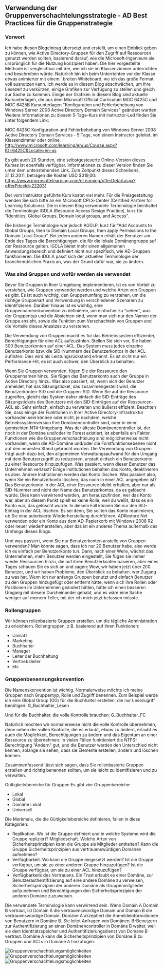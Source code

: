 ## Verwendung der Gruppenverschachtelungsstrategie - AD Best Practices für die Gruppenstrategie

### Vorwort

Ich habe diesen Blogeintrag übersetzt und erstellt, um einen Einblick geben zu können, wie Active Directory-Gruppen für den Zugriff auf Ressourcen genutzt werden sollten, basierend darauf, wie die Microsoft-Ingenieure sie ursprünglich für die Nutzung konzipiert haben. 
Die hier vorgestellte Methode ist vergleichbar mit der, wie ich sie im Klassenzimmer unterrichten und beschreiben würde. Natürlich bin ich beim Unterrichten vor der Klasse etwas animierter mit einem ′ breiten Whiteboard, wo ich das große Format voll ausnutzen kann. Ich werde es in diesem Blog abschwächen, um Ihre Lesezeit zu verkürzen, einige Grafiken zur Verfügung zu stellen und gleich zur Sache zu kommen.
Einige der Grafiken in diesem Blog sind aktuelle Kursunterlagen, die aus dem Microsoft Official Curriculum MOC 6425C und MOC 6425B Kursunterlagen "Konfiguration und Fehlerbehebung von Windows Server 2008 Active Directory Domain Services" geändert wurden. Weitere Informationen zu diesem 5-Tage-Kurs mit Instructor-Led finden Sie unter folgendem Link:

MOC 6425C Konfiguration und Fehlerbehebung von Windows Server 2008 Active Directory Domain Services -
5 Tage, von einem Instructor geleitet, im Klassenzimmer oder online.
http://www.microsoft.com/learning/en/us/Course.aspx?ID=6425C&Locale=en-us

Es gibt auch 20 Stunden, eine selbstgesteuerte Online-Version dieses Kurses ist ebenfalls verfügbar. Informationen zu dieser Version finden Sie unter dem untenstehenden Link. Zum Zeitpunkt dieses Schreibens, 31.12.2011, betragen die Kosten USD $319,00:
https://www.microsoftelearning.com/eLearning/offerDetail.aspx?offerPriceId=222031

Der vom Instruktor geführte Kurs kostet viel mehr. Für die Preisgestaltung wenden Sie sich bitte an ein Microsoft CPLS-Center (Certified Partner for Learning Solutions).
Die in diesem Blog verwendete Terminologie beinhaltet die Terminologie IGDLA (Resource Access Design Practice), kurz für "Identities, Global Groups, Domain local groups, and Access".

Die bisherige Terminologie war jedoch AGDLP, kurz für "Add Accounts to Global Groups, then to Domain Local Groups, then apply Permissions to the Domain Local Group".
Bei jedem anderen Namen erhält der Benutzer am Ende des Tages die Berechtigungen, die für die lokale Domänengruppe auf der Ressource gelten. IGDLA bietet mehr einen allgemeinen Anwendungsbereich und definiert nicht nur spezifisch, wie AD-Gruppen funktionieren. Die IDGLA passt sich der aktuellen Terminologie der branchenüblichen Praxis an, was der Grund dafür war, sie zu ändern. 

### Was sind Gruppen und wofür werden sie verwendet

Bevor Sie Gruppen in Ihrer Umgebung implementieren, ist es von Vorteil zu verstehen, wie Gruppen verwendet werden und welche Arten von Gruppen es gibt. Es ist auch wichtig, den Gruppenumfang zu verstehen, um die richtige Gruppenart und Verwendung in verschiedenen Szenarien zu identifizieren. Darüber hinaus ist es wichtig, eine Gruppennamenskonvention zu definieren, um einfacher zu "sehen", was der Gruppentyp und die Absichten sind, wenn man sich nur den Namen der Gruppe ansieht, sowie die Funktion zum Verschachteln von Gruppen und die Vorteile dieses Ansatzes zu verstehen.

Die Verwendung von Gruppen macht es für das Betriebssystem effizienter, Berechtigungen für eine ACL aufzuzählen. Stellen Sie sich vor, Sie haben 300 Benutzerkonten auf einer ACL. Das System muss jedes einzelne Benutzerkonto bzw. die SID-Nummern des Benutzerkontos in der ACL auflisten. Dies wird als Leistungsrückstand erkannt. Es ist nicht nur ein Performance-Hit, es ist auch schwer, den Überblick zu behalten.

Wenn Sie Gruppen verwenden, fügen Sie der Ressource den Gruppennamen hinzu. Sie fügen das Benutzerkonto auch der Gruppe in Active Directory hinzu. Was also passiert, ist, wenn sich der Benutzer anmeldet, hat das Sitzungsticket, das zusammengestellt wird, die Benutzerkonten-SID und die Gruppen-SID. Wenn Sie auf die Ressource zugreifen, gleicht das System daher einfach die SID-Einträge des Sitzungstickets des Benutzers mit den SID-Einträgen auf der Ressourcen-ACL ab. Sehr einfach, einfach zu verwalten und äußerst effizient.
Beachten Sie, dass einige der Funktionen in Ihrer Active Directory-Infrastruktur vorhanden sein können oder nicht, je nachdem, welche Betriebssystemversion Ihre Domänencontroller sind, oder in einer gemischten NT4-Umgebung. Was der älteste Domänencontroller ist, der noch in der Domäne und/oder im Forest existiert, ist ebenfalls ein Faktor. Funktionen wie die Gruppenverschachtelung sind möglicherweise nicht vorhanden, wenn die AD-Domäne und/oder die Forstfunktionsebenen nicht auf den neuesten Stand gebracht wurden. Die Verwendung von Gruppen trägt auch dazu bei, den allgemeinen Verwaltungsaufwand für den Umgang mit dem Benutzerzugriff zu reduzieren, anstatt einfach ein Benutzerkonto zu einer Ressource hinzuzufügen. Was passiert, wenn dieser Benutzer das Unternehmen verlässt? 
Einige Institutionen behalten das Konto, deaktivieren es aber. Andere Institutionen werden das Konto löschen. Was passiert also, wenn Sie ein Benutzerkonto löschen, das noch in einer ACL angegeben ist? 
Das Benutzerkonto in der ACL einer Ressource bleibt erhalten, aber nur als SID-Nummer und nicht der Name des Benutzerkontos, da es gelöscht wurde. Dies kann verwirrend werden, um herauszufinden, wer das Konto war, aber an diesem Punkt spielt es keine Rolle, weil du weißt, dass es ein Konto war, das gelöscht wurde. In diesem Fall können Sie nur den SID-Eintrag in der ACL löschen. Es sei denn, Sie sollten das Konto reanimieren, ob Sie eine autorisierte Wiederherstellung durchführen, ADRestore.Net verwenden oder ein Konto aus dem AD-Papierkorb mit Windows 2008 R2 oder neuer wiederherstellen, aber das ist ein anderes Thema außerhalb des Umfangs dieses Blogs.

Und was passiert, wenn Sie nur Benutzerkonten anstelle von Gruppen verwenden? Man könnte sagen, dass ich nur 20 Benutzer habe, also werde ich es einfach per Benutzerkonto tun. Dann, nach einer Weile, wächst das Unternehmen, mehr Benutzer werden eingestellt, Sie fügen sie immer wieder Ressourcen hinzu, die auf ihren Benutzerkonten basieren, aber eines Tages schauen Sie es sich an und sagen: Wow, wir haben jetzt über 200 Benutzer, und wir haben Probleme, den Überblick zu behalten, wer Zugang zu was hat. 
Wenn ich nur anfangs Gruppen benutzt und einfach Benutzer zu den Gruppen hinzugefügt oder entfernt hätte, wenn sich ihre Rollen oder Positionen im Unternehmen geändert hätten, hätte ich einen besseren Umgang mit diesem Durcheinander gehabt, und es wäre eine Sache weniger auf meinem Teller, mit der ich mich jetzt befassen müsste.

### Rollengruppen

Wir können rollenbasierte Gruppen erstellen, um die tägliche Administration zu erleichtern. Rollengruppen, z.B. basierend auf ihren Funktionen:
* Umsatz
* Marketing
* Buchhalter
* Manager
* Leiter der Buchhaltung
* Vertriebsleiter
* etc

### Gruppenbenennungskonvention

Die Namenskonvention ist wichtig. Normalerweise möchte ich meine Gruppen nach Gruppentyp, Rolle und Zugriff benennen. Zum Beispiel werde ich eine Global Group (GG) für die Buchhalter erstellen, die nur Lesezugriff benötigen:
G_Buchhalter_Lesen

Und für die Buchhalter, die volle Kontrolle brauchen:
G_Buchhalter_FC

Natürlich möchten wir normalerweise nicht die volle Kontrolle übernehmen, denn neben der vollen Kontrolle, die es erlaubt, etwas zu ändern, erlaubt es auch die Möglichkeit, Berechtigungen zu ändern und das Eigentum an einer Ressource zu übernehmen. In vielen Fällen funktioniert die NTFS-Berechtigung "Ändern" gut, und die Benutzer werden den Unterschied nicht kennen, solange sie sehen, dass sie Elemente erstellen, ändern und löschen können.

Zusammenfassend lässt sich sagen, dass Sie rollenbasierte Gruppen erstellen und richtig benennen sollten, um sie leicht zu identifizieren und zu verwalten.

Gültigkeitsbereiche für Gruppen
Es gibt vier Gruppenbereiche:
* Lokal
* Global
* Domäne Lokal
* Universell

Die Merkmale, die die Gültigkeitsbereiche definieren, fallen in diese Kategorien:

* Replikation. Wo ist die Gruppe definiert und in welche Systeme wird die Gruppe repliziert?
Mitgliedschaft. Welche Arten von Sicherheitsprinzipien kann die Gruppe als Mitglieder enthalten? Kann die Gruppe Sicherheitsprinzipien aus vertrauenswürdigen Domänen aufnehmen?
* Verfügbarkeit. Wo kann die Gruppe eingesetzt werden? Ist die Gruppe verfügbar, um sie zu einer anderen Gruppe hinzuzufügen? Ist die Gruppe verfügbar, um sie zu einer ACL hinzuzufügen?
* Verfügbarkeits des Vertrauens. Ein Trust erlaubt es einer Domäne, zur Benutzerauthentifizierung auf eine andere Domäne zu verweisen, Sicherheitsprinzipien der anderen Domäne als Gruppenmitglieder aufzunehmen und Berechtigungen den Sicherheitsprinzipien der anderen Domäne zuzuweisen. 

Die verwendete Terminologie kann verwirrend sein. Wenn Domain A Domain B vertraut, ist Domain A die vertrauenswürdige Domain und Domain B die vertrauenswürdige Domain. Domäne A akzeptiert die Anmeldeinformationen von Benutzern in Domäne B. Sie leitet Anfragen von Domänen-B-Benutzern zur Authentifizierung an einen Domänencontroller in Domäne B weiter, weil sie dem Identitätsspeicher und Authentifizierungsdienst von Domäne B vertraut. Domäne A kann die Sicherheitsprinzipien von Domäne B zu Gruppen und ACLs in Domäne A hinzufügen.

![Gruppenverschachtelungsmöglichkeiten](ScopesSummarized.jpg)
![Gruppenverschachtelungsmöglichkeiten](ScopesSummarized2.jpg)
![Gruppenverschachtelungsmöglichkeiten](ScopesSummarized3.jpg)
